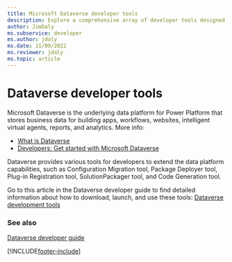 ```yaml
---
title: Microsoft Dataverse developer tools
description: Explore a comprehensive array of developer tools designed to enhance and expand the functionalities of Microsoft Dataverse.
author: JimDaly
ms.subservice: developer
ms.author: jdaly
ms.date: 11/09/2022
ms.reviewer: jdaly
ms.topic: article
---
```


# Dataverse developer tools

Microsoft Dataverse is the underlying data platform for Power Platform that stores business data for building apps, workflows, websites, intelligent virtual agents, reports, and analytics. More info:

- [What is Dataverse](/power-apps/maker/data-platform/data-platform-intro)
- [Developers: Get started with Microsoft Dataverse](/power-apps/developer/data-platform/get-started-developers)

Dataverse provides various tools for developers to extend the data platform capabilities, such as Configuration Migration tool, Package Deployer tool, Plug-in Registration tool, SolutionPackager tool, and Code Generation tool.

Go to this article in the Dataverse developer guide to find detailed information about how to download, launch, and use these tools: [Dataverse development tools](/power-apps/developer/data-platform/download-tools-nuget)  

### See also

[Dataverse developer guide](/power-apps/developer/data-platform/)<br/>

[!INCLUDE[footer-include](../includes/footer-banner.md)]
